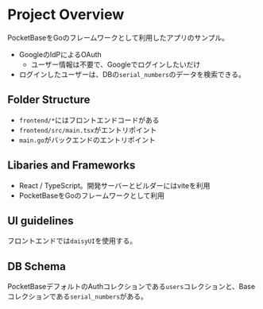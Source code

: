 # Project Overview
PocketBaseをGoのフレームワークとして利用したアプリのサンプル。
- GoogleのIdPによるOAuth
  - ユーザー情報は不要で、Googleでログインしたいだけ
- ログインしたユーザーは、DBの`serial_numbers`のデータを検索できる。

## Folder Structure

- `frontend/*`にはフロントエンドコードがある
- `frontend/src/main.tsx`がエントリポイント
- `main.go`がバックエンドのエントリポイント

## Libaries and Frameworks
- React / TypeScript。開発サーバーとビルダーにはviteを利用
- PocketBaseをGoのフレームワークとして利用

## UI guidelines
フロントエンドでは`daisyUI`を使用する。

## DB Schema
PocketBaseデフォルトのAuthコレクションである`users`コレクションと、Baseコレクションである`serial_numbers`がある。


